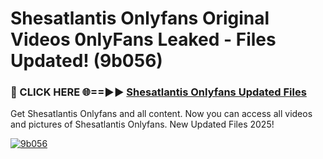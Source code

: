 # Shesatlantis Onlyfans Original Videos 0nlyFans Leaked - Files Updated! (9b056)

<h3>🔴 CLICK HERE 🌐==►► <a href="https://tinyurl.com/ehrbuxhb" rel="nofollow">Shesatlantis Onlyfans Updated Files</a></h3>

Get Shesatlantis Onlyfans and all content. Now you can access all videos and pictures of Shesatlantis Onlyfans. New Updated Files 2025!

[![9b056](https://i.imgur.com/lVYEuWS.gif)](https://tinyurl.com/ehrbuxhb)
